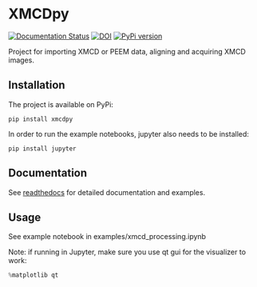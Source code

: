 # XMCDpy

[![Documentation Status](https://readthedocs.org/projects/xmcdpy/badge/?version=latest)](https://xmcdpy.readthedocs.io/en/latest/?badge=latest)
[![DOI](https://zenodo.org/badge/375770713.svg)](https://zenodo.org/badge/latestdoi/375770713)
[![PyPi version](https://pypip.in/v/xmcdpy/badge.png)](https://pypi.org/project/XMCDpy/)

Project for importing XMCD or PEEM data, aligning and acquiring XMCD images.

## Installation

The project is available on PyPi: 
```
pip install xmcdpy
```

In order to run the example notebooks, jupyter also needs to be installed: 
```
pip install jupyter
```

## Documentation
See [readthedocs](https://xmcdpy.readthedocs.io) for detailed documentation and examples.

## Usage
See example notebook in examples/xmcd_processing.ipynb

Note: if running in Jupyter, make sure you use qt gui for the visualizer to work:
```python
%matplotlib qt
```


